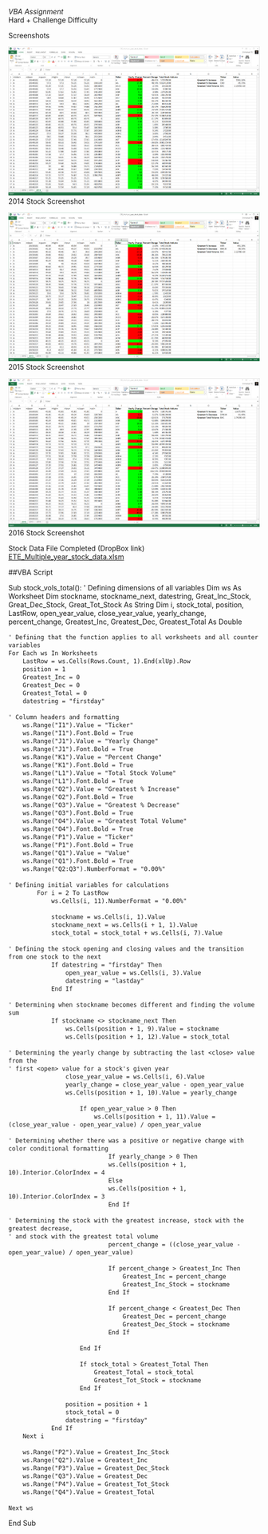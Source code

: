 *VBA Assignment*   
Hard + Challenge Difficulty

Screenshots

![ETE_2014_stock](https://github.com/Emanste92/UCBExDataAnalytics/blob/master/HWsubmissions/VBA_Resources/ETE_2014_stock.PNG)
2014 Stock Screenshot

![ETE_2015_stock](https://github.com/Emanste92/UCBExDataAnalytics/blob/master/HWsubmissions/VBA_Resources/ETE_2015_stock.PNG)
2015 Stock Screenshot

![ETE_2016_stock](https://github.com/Emanste92/UCBExDataAnalytics/blob/master/HWsubmissions/VBA_Resources/ETE_2016_stock.PNG)
2016 Stock Screenshot




Stock Data File Completed (DropBox link)
[ETE_Multiple_year_stock_data.xlsm](https://www.dropbox.com/s/etixu426586faun/ETE_Multiple_year_stock_data_All.xlsm?dl=0)


##VBA Script

Sub stock_vols_total():
    ' Defining dimensions of all variables
    Dim ws As Worksheet
    Dim stockname, stockname_next, datestring, Great_Inc_Stock, Great_Dec_Stock, Great_Tot_Stock As String
    Dim i, stock_total, position, LastRow, open_year_value, close_year_value, yearly_change, percent_change, Greatest_Inc, Greatest_Dec, Greatest_Total   As Double
       
    ' Defining that the function applies to all worksheets and all counter variables
    For Each ws In Worksheets
        LastRow = ws.Cells(Rows.Count, 1).End(xlUp).Row
        position = 1
        Greatest_Inc = 0
        Greatest_Dec = 0
        Greatest_Total = 0
        datestring = "firstday"
    
    ' Column headers and formatting
        ws.Range("I1").Value = "Ticker"
        ws.Range("I1").Font.Bold = True
        ws.Range("J1").Value = "Yearly Change"
        ws.Range("J1").Font.Bold = True
        ws.Range("K1").Value = "Percent Change"
        ws.Range("K1").Font.Bold = True
        ws.Range("L1").Value = "Total Stock Volume"
        ws.Range("L1").Font.Bold = True
        ws.Range("O2").Value = "Greatest % Increase"
        ws.Range("O2").Font.Bold = True
        ws.Range("O3").Value = "Greatest % Decrease"
        ws.Range("O3").Font.Bold = True
        ws.Range("O4").Value = "Greatest Total Volume"
        ws.Range("O4").Font.Bold = True
        ws.Range("P1").Value = "Ticker"
        ws.Range("P1").Font.Bold = True
        ws.Range("Q1").Value = "Value"
        ws.Range("Q1").Font.Bold = True
        ws.Range("Q2:Q3").NumberFormat = "0.00%"

    ' Defining initial variables for calculations
            For i = 2 To LastRow
                ws.Cells(i, 11).NumberFormat = "0.00%"

                stockname = ws.Cells(i, 1).Value
                stockname_next = ws.Cells(i + 1, 1).Value
                stock_total = stock_total + ws.Cells(i, 7).Value

    ' Defining the stock opening and closing values and the transition from one stock to the next
                If datestring = "firstday" Then
                    open_year_value = ws.Cells(i, 3).Value
                    datestring = "lastday"
                End If
                
    ' Determining when stockname becomes different and finding the volume sum
                If stockname <> stockname_next Then
                    ws.Cells(position + 1, 9).Value = stockname
                    ws.Cells(position + 1, 12).Value = stock_total
    
    ' Determining the yearly change by subtracting the last <close> value from the
    ' first <open> value for a stock's given year
                    close_year_value = ws.Cells(i, 6).Value
                    yearly_change = close_year_value - open_year_value
                    ws.Cells(position + 1, 10).Value = yearly_change
                    
                        If open_year_value > 0 Then
                            ws.Cells(position + 1, 11).Value = (close_year_value - open_year_value) / open_year_value
       
    ' Determining whether there was a positive or negative change with color conditional formatting
                                If yearly_change > 0 Then
                                ws.Cells(position + 1, 10).Interior.ColorIndex = 4
                                Else
                                ws.Cells(position + 1, 10).Interior.ColorIndex = 3
                                End If
                       
    ' Determining the stock with the greatest increase, stock with the greatest decrease,
    ' and stock with the greatest total volume
                                percent_change = ((close_year_value - open_year_value) / open_year_value)
                                
                                If percent_change > Greatest_Inc Then
                                    Greatest_Inc = percent_change
                                    Greatest_Inc_Stock = stockname
                                End If
                                
                                If percent_change < Greatest_Dec Then
                                    Greatest_Dec = percent_change
                                    Greatest_Dec_Stock = stockname
                                End If
                                
                        End If
                        
                        If stock_total > Greatest_Total Then
                            Greatest_Total = stock_total
                            Greatest_Tot_Stock = stockname
                        End If
    
                    position = position + 1
                    stock_total = 0
                    datestring = "firstday"
                End If
        Next i
        
        ws.Range("P2").Value = Greatest_Inc_Stock
        ws.Range("Q2").Value = Greatest_Inc
        ws.Range("P3").Value = Greatest_Dec_Stock
        ws.Range("Q3").Value = Greatest_Dec
        ws.Range("P4").Value = Greatest_Tot_Stock
        ws.Range("Q4").Value = Greatest_Total
        
    Next ws
    
End Sub
